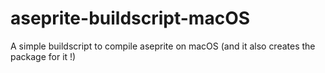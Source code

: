 # aseprite-buildscript-macOS
 A simple buildscript to compile aseprite on macOS (and it also creates the package for it !)

